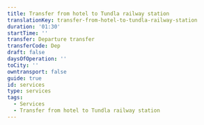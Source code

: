 ```yaml
---
title: Transfer from hotel to Tundla railway station
translationKey: transfer-from-hotel-to-tundla-railway-station
duration: '01:30'
startTime: ''
transfer: Departure transfer
transferCode: Dep
draft: false
daysOfOperation: ''
toCity: ''
owntransport: false
guide: true
id: services
type: services
tags:
  - Services
  - Transfer from hotel to Tundla railway station
---
```

